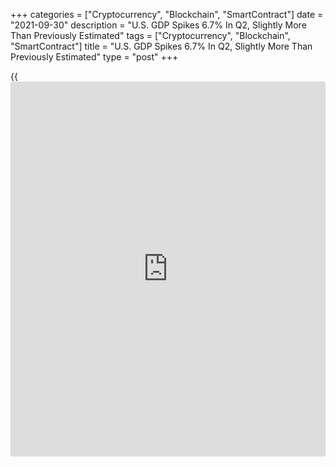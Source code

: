 +++
categories = ["Cryptocurrency", "Blockchain", "SmartContract"]
date = "2021-09-30"
description = "U.S. GDP Spikes 6.7% In Q2, Slightly More Than Previously Estimated"
tags = ["Cryptocurrency", "Blockchain", "SmartContract"]
title = "U.S. GDP Spikes 6.7% In Q2, Slightly More Than Previously Estimated"
type = "post"
+++

{{<iframe id="large-banner" src="https://www.bounty.group/#slide=24.0" width="100%" height="600" scrolling="no" style="border: 0px solid rgb(216, 221, 230); border-radius: 3px;">}}

Economic growth in the U.S. accelerated by slightly more than previously
estimated in the second quarter, the Commerce Department revealed in
revised data released on Thursday.

The Commerce Department said real gross domestic product shot up by 6.7
percent in the second quarter compared to the previously reported 6.6
percent spike. Economists had expected the jump in GDP to be unrevised.

The upwardly revised GDP growth in the second quarter reflects a modest
acceleration from the 6.3 percent surge seen in the first quarter.

The slightly stronger than previously estimated growth reflected upward
revisions to consumer spending, exports, and private inventory
investment.

Meanwhile, the upside was limited by an upward revision to imports,
which are a subtraction in the calculation of GDP.

The report also showed downward revisions to residential fixed
investment, state and local government spending, and federal government
spending.

For comments and feedback [contact](https://www.playgroundfx.com/contact/): editorial@rtt[news](https://www.letsplayfx.com/blog/forex-news-website/).com

[Economic News][1]

 **What parts of the world are seeing the best (and worst) economic
performances lately? Click[here][2] to check out our [Econ Scorecard][2]
and find out! See up-to-the-moment [ranking](https://www.playgroundfx.com/blog/crypto-exchange-ranking/)s for the best and worst
performers in [GDP][2], [unemployment rate][3], [inflation][4] and much
more.**

   1. www.rtt[news](https://www.letsplayfx.com/blog/forex-news-website/).com/Content/EconomicNews.aspx
   2. www.rtt[news](https://www.letsplayfx.com/blog/forex-news-website/).com/economic-scorecard/world-rank/GDP/highest-performance.aspx
   3. www.rtt[news](https://www.letsplayfx.com/blog/forex-news-website/).com/economic-scorecard/world-rank/unemployment-rate/lowest-performance.aspx
   4. www.rtt[news](https://www.letsplayfx.com/blog/forex-news-website/).com/economic-scorecard/world-rank/CPI/highest-performance.aspx